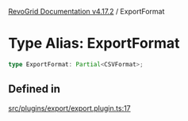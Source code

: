 [RevoGrid Documentation v4.17.2](README.md) / ExportFormat

# Type Alias: ExportFormat

```ts
type ExportFormat: Partial<CSVFormat>;
```

## Defined in

[src/plugins/export/export.plugin.ts:17](https://github.com/revolist/revogrid/blob/ce71b2a267b00cca0f999dcb05c4c4637765259a/src/plugins/export/export.plugin.ts#L17)
